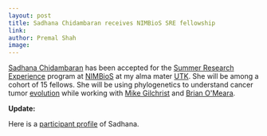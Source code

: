 ```yaml
---
layout: post
title: Sadhana Chidambaran receives NIMBioS SRE fellowship
link: 
author: Premal Shah
image: 
---
```


[Sadhana Chidambaran](/team/sadhana-chidam/) has been accepted for the [Summer Research Experience](http://www.nimbios.org/sre/) program at [NIMBioS](http://www.nimbios.org/) at my alma mater [UTK](www.utk.edu). She will be among a cohort of 15 fellows. She will be using phylogenetics to understand cancer tumor [evolution](http://www.nimbios.org/sre/sre2018_tumor_proj) while working with [Mike Gilchrist](http://eeb.bio.utk.edu/people/michael-gilchrist/) and [Brian O'Meara](http://eeb.bio.utk.edu/people/brian-omeara/).

**Update:**

Here is a [participant profile](http://www.nimbios.org/sre/chidambaran_sre2018) of Sadhana.
